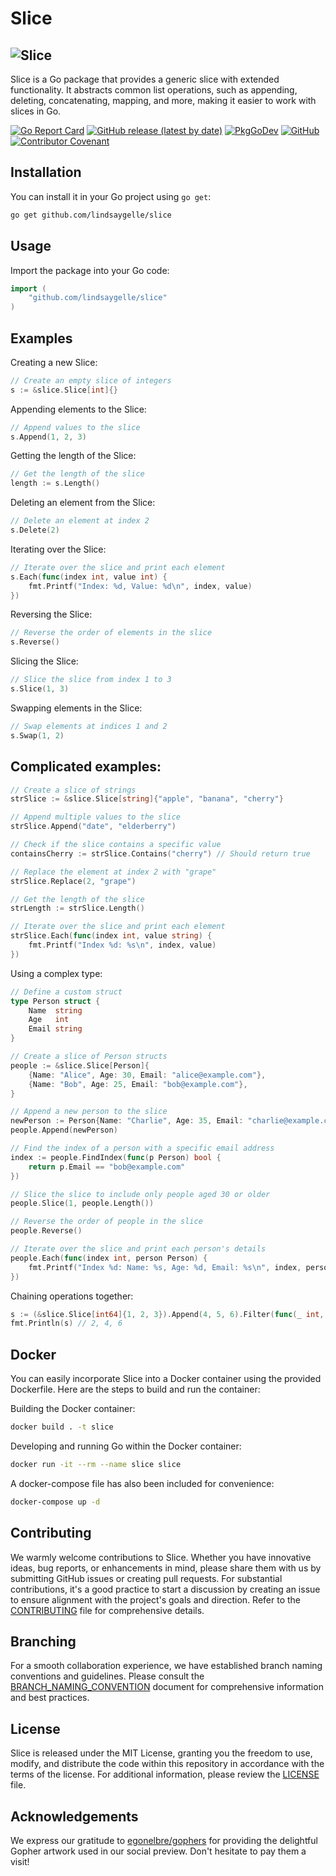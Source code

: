 # Slice

## ![Slice](https://repository-images.githubusercontent.com/192740394/a748b8c6-34ae-4aca-ad43-c18d5908b5e4)

Slice is a Go package that provides a generic slice with extended functionality. It abstracts common list operations, such as appending, deleting, concatenating, mapping, and more, making it easier to work with slices in Go.

[![Go Report Card](https://goreportcard.com/badge/github.com/lindsaygelle/slice)](https://goreportcard.com/report/github.com/lindsaygelle/slice)
[![GitHub release (latest by date)](https://img.shields.io/github/v/release/lindsaygelle/slice)](https://github.com/lindsaygelle/slice/releases)
[![PkgGoDev](https://pkg.go.dev/badge/github.com/lindsaygelle/slice)](https://pkg.go.dev/github.com/lindsaygelle/slice)
[![GitHub](https://img.shields.io/github/license/lindsaygelle/slice)](LICENSE.txt)
[![Contributor Covenant](https://img.shields.io/badge/Contributor%20Covenant-v1.4%20adopted-ff69b4.svg)](CODE_OF_CONDUCT.md)


## Installation
You can install it in your Go project using `go get`:

```sh
go get github.com/lindsaygelle/slice
```

## Usage
Import the package into your Go code:

```Go
import (
	"github.com/lindsaygelle/slice"
)
```

## Examples
Creating a new Slice:
```Go
// Create an empty slice of integers
s := &slice.Slice[int]{}
```

Appending elements to the Slice:
```Go
// Append values to the slice
s.Append(1, 2, 3)
```

Getting the length of the Slice:
```Go
// Get the length of the slice
length := s.Length()
```

Deleting an element from the Slice:
```Go
// Delete an element at index 2
s.Delete(2)
```

Iterating over the Slice:
```Go
// Iterate over the slice and print each element
s.Each(func(index int, value int) {
    fmt.Printf("Index: %d, Value: %d\n", index, value)
})
```

Reversing the Slice:
```Go
// Reverse the order of elements in the slice
s.Reverse()
```

Slicing the Slice:
```Go
// Slice the slice from index 1 to 3
s.Slice(1, 3)
```

Swapping elements in the Slice:
```Go
// Swap elements at indices 1 and 2
s.Swap(1, 2)
```

## Complicated examples:
```Go
// Create a slice of strings
strSlice := &slice.Slice[string]{"apple", "banana", "cherry"}

// Append multiple values to the slice
strSlice.Append("date", "elderberry")

// Check if the slice contains a specific value
containsCherry := strSlice.Contains("cherry") // Should return true

// Replace the element at index 2 with "grape"
strSlice.Replace(2, "grape")

// Get the length of the slice
strLength := strSlice.Length()

// Iterate over the slice and print each element
strSlice.Each(func(index int, value string) {
    fmt.Printf("Index %d: %s\n", index, value)
})
```

Using a complex type:
```Go
// Define a custom struct
type Person struct {
    Name  string
    Age   int
    Email string
}

// Create a slice of Person structs
people := &slice.Slice[Person]{
    {Name: "Alice", Age: 30, Email: "alice@example.com"},
    {Name: "Bob", Age: 25, Email: "bob@example.com"},
}

// Append a new person to the slice
newPerson := Person{Name: "Charlie", Age: 35, Email: "charlie@example.com"}
people.Append(newPerson)

// Find the index of a person with a specific email address
index := people.FindIndex(func(p Person) bool {
    return p.Email == "bob@example.com"
})

// Slice the slice to include only people aged 30 or older
people.Slice(1, people.Length())

// Reverse the order of people in the slice
people.Reverse()

// Iterate over the slice and print each person's details
people.Each(func(index int, person Person) {
    fmt.Printf("Index %d: Name: %s, Age: %d, Email: %s\n", index, person.Name, person.Age, person.Email)
})
```

Chaining operations together:
```Go
s := (&slice.Slice[int64]{1, 2, 3}).Append(4, 5, 6).Filter(func(_ int, value int64) bool { return value%2 == 0})
fmt.Println(s) // 2, 4, 6
```

## Docker
You can easily incorporate Slice into a Docker container using the provided Dockerfile. Here are the steps to build and run the container:

Building the Docker container:
```sh
docker build . -t slice
```

Developing and running Go within the Docker container:
```sh
docker run -it --rm --name slice slice
```

A docker-compose file has also been included for convenience:
```sh
docker-compose up -d
```

## Contributing
We warmly welcome contributions to Slice. Whether you have innovative ideas, bug reports, or enhancements in mind, please share them with us by submitting GitHub issues or creating pull requests. For substantial contributions, it's a good practice to start a discussion by creating an issue to ensure alignment with the project's goals and direction. Refer to the [CONTRIBUTING](./CONTRIBUTING.md) file for comprehensive details.

## Branching
For a smooth collaboration experience, we have established branch naming conventions and guidelines. Please consult the [BRANCH_NAMING_CONVENTION](./BRANCH_NAMING_CONVENTION.md) document for comprehensive information and best practices.

## License
Slice is released under the MIT License, granting you the freedom to use, modify, and distribute the code within this repository in accordance with the terms of the license. For additional information, please review the [LICENSE](./LICENSE) file.

## Acknowledgements
We express our gratitude to [egonelbre/gophers](https://github.com/egonelbre/gophers) for providing the delightful Gopher artwork used in our social preview. Don't hesitate to pay them a visit!
